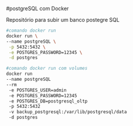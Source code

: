 #postgreSQL com Docker 

Repositório para subir um banco postegre SQL

```bash
#comando docker run
docker run \
--name postgreSQL \
 -p 5432:5432 \
 -e POSTGRES_PASSWORD=12345 \
 -d postgres
``` 

```bash
#comando docker run com volumes
docker run 
--name postgreSQL 
--rm
 -e POSTGRES_USER=admin 
 -e POSTGRES_PASSWORD=12345 
 -e POSTGRES_DB=postgresql_oltp 
 -p 5432:5432 
 -v backup_postgresql:/var/lib/postgresql/data
 -d postgres
```


